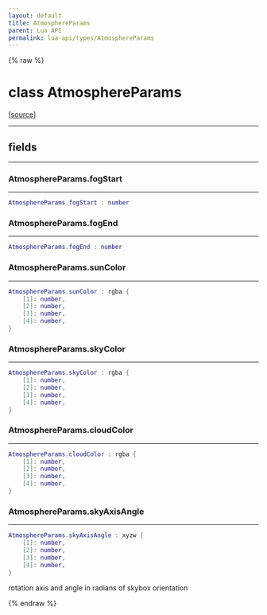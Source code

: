 ```yaml
---
layout: default
title: AtmosphereParams
parent: Lua API
permalink: lua-api/types/AtmosphereParams
---
```


{% raw %}

# class AtmosphereParams





[<a href="https://github.com/beyond-all-reason/RecoilEngine/blob/b4d0041e4c68c34dace9abf492f9193d28ef5d7e/rts/Lua/LuaUnsyncedCtrl.cpp#L3941-L3949" target="_blank">source</a>]







---



## fields
---

### AtmosphereParams.fogStart
---
```lua
AtmosphereParams.fogStart : number
```










### AtmosphereParams.fogEnd
---
```lua
AtmosphereParams.fogEnd : number
```










### AtmosphereParams.sunColor
---
```lua
AtmosphereParams.sunColor : rgba {
    [1]: number,
    [2]: number,
    [3]: number,
    [4]: number,
}
```










### AtmosphereParams.skyColor
---
```lua
AtmosphereParams.skyColor : rgba {
    [1]: number,
    [2]: number,
    [3]: number,
    [4]: number,
}
```










### AtmosphereParams.cloudColor
---
```lua
AtmosphereParams.cloudColor : rgba {
    [1]: number,
    [2]: number,
    [3]: number,
    [4]: number,
}
```










### AtmosphereParams.skyAxisAngle
---
```lua
AtmosphereParams.skyAxisAngle : xyzw {
    [1]: number,
    [2]: number,
    [3]: number,
    [4]: number,
}
```



rotation axis and angle in radians of skybox orientation










{% endraw %}